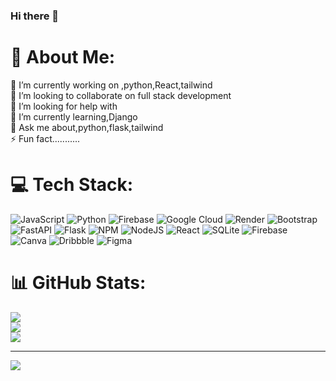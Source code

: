 ### Hi there 👋

# 💫 About Me:
🔭 I’m currently working on ,python,React,tailwind<br>👯 I’m looking to collaborate on full stack development<br>🤝 I’m looking for help with<br>🌱 I’m currently learning,Django<br>💬 Ask me about,python,flask,tailwind<br>⚡ Fun fact...........


# 💻 Tech Stack:
![JavaScript](https://img.shields.io/badge/javascript-%23323330.svg?style=for-the-badge&logo=javascript&logoColor=%23F7DF1E) ![Python](https://img.shields.io/badge/python-3670A0?style=for-the-badge&logo=python&logoColor=ffdd54) ![Firebase](https://img.shields.io/badge/firebase-%23039BE5.svg?style=for-the-badge&logo=firebase) ![Google Cloud](https://img.shields.io/badge/GoogleCloud-%234285F4.svg?style=for-the-badge&logo=google-cloud&logoColor=white) ![Render](https://img.shields.io/badge/Render-%46E3B7.svg?style=for-the-badge&logo=render&logoColor=white) ![Bootstrap](https://img.shields.io/badge/bootstrap-%238511FA.svg?style=for-the-badge&logo=bootstrap&logoColor=white) ![FastAPI](https://img.shields.io/badge/FastAPI-005571?style=for-the-badge&logo=fastapi) ![Flask](https://img.shields.io/badge/flask-%23000.svg?style=for-the-badge&logo=flask&logoColor=white) ![NPM](https://img.shields.io/badge/NPM-%23CB3837.svg?style=for-the-badge&logo=npm&logoColor=white) ![NodeJS](https://img.shields.io/badge/node.js-6DA55F?style=for-the-badge&logo=node.js&logoColor=white) ![React](https://img.shields.io/badge/react-%2320232a.svg?style=for-the-badge&logo=react&logoColor=%2361DAFB) ![SQLite](https://img.shields.io/badge/sqlite-%2307405e.svg?style=for-the-badge&logo=sqlite&logoColor=white) ![Firebase](https://img.shields.io/badge/Firebase-039BE5?style=for-the-badge&logo=Firebase&logoColor=white) ![Canva](https://img.shields.io/badge/Canva-%2300C4CC.svg?style=for-the-badge&logo=Canva&logoColor=white) ![Dribbble](https://img.shields.io/badge/Dribbble-EA4C89?style=for-the-badge&logo=dribbble&logoColor=white) ![Figma](https://img.shields.io/badge/figma-%23F24E1E.svg?style=for-the-badge&logo=figma&logoColor=white)
# 📊 GitHub Stats:
![](https://github-readme-stats.vercel.app/api?username=ndisyamwende&theme=dark&hide_border=false&include_all_commits=false&count_private=false)<br/>
![](https://github-readme-streak-stats.herokuapp.com/?user=ndisyamwende&theme=dark&hide_border=false)<br/>
![](https://github-readme-stats.vercel.app/api/top-langs/?username=ndisyamwende&theme=dark&hide_border=false&include_all_commits=false&count_private=false&layout=compact)

---
[![](https://visitcount.itsvg.in/api?id=ndisyamwende&icon=0&color=0)](https://visitcount.itsvg.in)

<!-- Proudly created with GPRM ( https://gprm.itsvg.in ) -->
